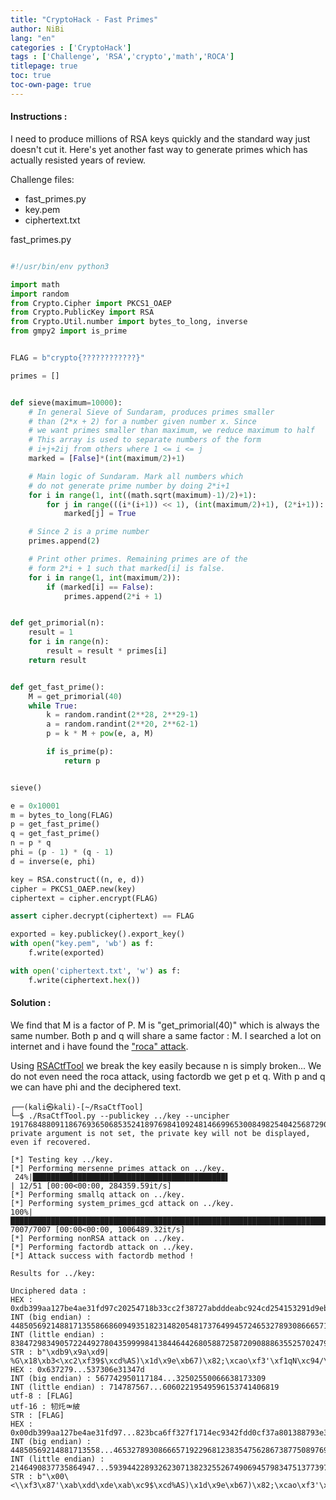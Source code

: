 ```yaml
---
title: "CryptoHack - Fast Primes"
author: NiBi
lang: "en"
categories : ['CryptoHack']
tags : ['Challenge', 'RSA','crypto','math','ROCA']
titlepage: true
toc: true
toc-own-page: true
---
```


#### Instructions : 

I need to produce millions of RSA keys quickly and the standard way just doesn't cut it. Here's yet another fast way to generate primes which has actually resisted years of review.

Challenge files:
  - fast_primes.py
  - key.pem
  - ciphertext.txt


fast_primes.py
```python

#!/usr/bin/env python3

import math
import random
from Crypto.Cipher import PKCS1_OAEP
from Crypto.PublicKey import RSA
from Crypto.Util.number import bytes_to_long, inverse
from gmpy2 import is_prime


FLAG = b"crypto{????????????}"

primes = []


def sieve(maximum=10000):
    # In general Sieve of Sundaram, produces primes smaller
    # than (2*x + 2) for a number given number x. Since
    # we want primes smaller than maximum, we reduce maximum to half
    # This array is used to separate numbers of the form
    # i+j+2ij from others where 1 <= i <= j
    marked = [False]*(int(maximum/2)+1)

    # Main logic of Sundaram. Mark all numbers which
    # do not generate prime number by doing 2*i+1
    for i in range(1, int((math.sqrt(maximum)-1)/2)+1):
        for j in range(((i*(i+1)) << 1), (int(maximum/2)+1), (2*i+1)):
            marked[j] = True

    # Since 2 is a prime number
    primes.append(2)

    # Print other primes. Remaining primes are of the
    # form 2*i + 1 such that marked[i] is false.
    for i in range(1, int(maximum/2)):
        if (marked[i] == False):
            primes.append(2*i + 1)


def get_primorial(n):
    result = 1
    for i in range(n):
        result = result * primes[i]
    return result


def get_fast_prime():
    M = get_primorial(40)
    while True:
        k = random.randint(2**28, 2**29-1)
        a = random.randint(2**20, 2**62-1)
        p = k * M + pow(e, a, M)

        if is_prime(p):
            return p


sieve()

e = 0x10001
m = bytes_to_long(FLAG)
p = get_fast_prime()
q = get_fast_prime()
n = p * q
phi = (p - 1) * (q - 1)
d = inverse(e, phi)

key = RSA.construct((n, e, d))
cipher = PKCS1_OAEP.new(key)
ciphertext = cipher.encrypt(FLAG)

assert cipher.decrypt(ciphertext) == FLAG

exported = key.publickey().export_key()
with open("key.pem", 'wb') as f:
    f.write(exported)

with open('ciphertext.txt', 'w') as f:
    f.write(ciphertext.hex())
```

#### Solution : 

We find that M is a factor of P. M is "get_primorial(40)" which is always the same number. Both p and q will share a same factor : M. I searched a lot on internet and i have found the ["roca" attack](https://en.wikipedia.org/wiki/ROCA_vulnerability).

Using [RSACtfTool](https://github.com/Ganapati/RsaCtfTool) we break the key easily because n is simply broken... We do not even need the roca attack, using factordb we get p et q. With p and q we can have phi and the deciphered text.

```shell
┌──(kali㉿kali)-[~/RsaCtfTool]
└─$ ./RsaCtfTool.py --publickey ../key --uncipher 1917684880911867693650685352418976984109248146699653008498254042568729095851205293666079588834526955087298417903949404082481371089615961547716198943362344
private argument is not set, the private key will not be displayed, even if recovered.

[*] Testing key ../key.
[*] Performing mersenne_primes attack on ../key.
 24%|███████████████████████████████████████████▌                                                                                                                                             | 12/51 [00:00<00:00, 284359.59it/s]
[*] Performing smallq attack on ../key.
[*] Performing system_primes_gcd attack on ../key.
100%|████████████████████████████████████████████████████████████████████████████████████████████████████████████████████████████████████████████████████████████████████████████████████| 7007/7007 [00:00<00:00, 1006489.32it/s]
[*] Performing nonRSA attack on ../key.
[*] Performing factordb attack on ../key.
[*] Attack success with factordb method !

Results for ../key:

Unciphered data :
HEX : 0xdb399aa127be4ae31fd97c20254718b33cc2f38727abdddeabc924cd254153291d9eb63729823bca6ff327f1714ec9342fdd0cf37a801388793e3b23d4fb28
INT (big endian) : 44850569214881713558668609493518231482054817376499457246532789308666571922968123835475628673877508976972939359835932184080315801143996699673272167758632
INT (little endian) : 8384729834905722449278043599998413844644268058872587209088863552570247949756796080837921964555071830136422457171642997288486478561051877581061327829467
STR : b"\xdb9\x9a\xd9| %G\x18\xb3<\xc2\xf39$\xcd%AS)\x1d\x9e\xb67)\x82;\xcao\xf3'\xf1qN\xc94/\xdd\x0c\xf3z\x88y>;#\xd4\xfb("
HEX : 0x637279...537306e31347d
INT (big endian) : 567742950117184...32502550066638173309
INT (little endian) : 714787567...60602219549596153741406819
utf-8 : [FLAG]
utf-16 : 牣灹ㅮ紴
STR : [FLAG]
HEX : 0x00db399aa127be4ae31fd97...823bca6ff327f1714ec9342fdd0cf37a801388793e3b23d4fb28
INT (big endian) : 44850569214881713558...46532789308666571922968123835475628673877508976972939359835932184080315801143996699673272167758632
INT (little endian) : 2146490837735864947...593944228932623071382325526749069457983475137739796694508022926098388514924149035940607305852538511629280660751699924343552
STR : b"\x00\<\\xf3\x87'\xab\xdd\xde\xab\xc9$\xcd%AS)\x1d\x9e\xb67)\x82;\xcao\xf3'\xf1qN\xc94/\xdd\x0c\xf3z\x80\x13\x#\xd4\xfb("
                                                        
```